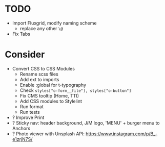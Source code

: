 # TODO

- Import Fluxgrid, modify naming scheme
  - replace any other `\@`
- Fix Tabs

# Consider

- Convert CSS to CSS Modules
  + Rename scss files
  + Add ext to imports
  - Enable :global for t-typography
  - Check `styles["o-form__file"], styles["o-button"]`
  - Fix CMS tooltip (Home, TTI)
  - Add CSS modules to Stylelint
  - Run format
  - Run tests
- ? Improve Print
- ? Sticky nav: header background, J/M logo, 'MENU' + burger menu to Anchors
- ? Photo viewer with Unsplash API: https://www.instagram.com/p/B_-e1zrjN7S/
